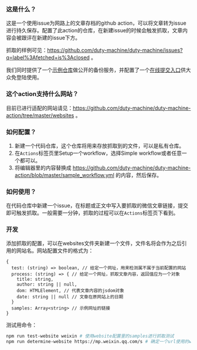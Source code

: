 ### 这是什么？

这是一个使用issue为网路上的文章存档的github action，可以将文章转为issue进行持久保存。配置了此action的仓库，在新建issue的时候会触发抓取，文章内容会被跟评在新建的issue下方。

抓取的样例可见：https://github.com/duty-machine/duty-machine/issues?q=label%3Afetched+is%3Aclosed 。

我们同时提供了一个[示例仓库](https://github.com/duty-machine/duty-machine)做公开的备份服务，并配置了一个[在线提交入口](https://archives.duty-machine.now.sh/)供大众免登陆使用。

### 这个action支持什么网站？

目前已进行适配的网站请见：https://github.com/duty-machine/duty-machine-action/tree/master/websites 。

### 如何配置？

1. 新建一个代码仓库，这个仓库将用来存放抓取到的文件，可以是私有仓库。
2. 在`Actions`标签页里Setup一个workflow，选择Simple workflow或者任意一个都可以。
3. 将编辑器里的内容替换成 https://github.com/duty-machine/duty-machine-action/blob/master/sample_workflow.yml 的内容，然后保存。

### 如何使用？

在代码仓库中新建一个issue，在标题或正文中写入要抓取的微信文章链接，提交即可触发抓取。一般需要一分钟，抓取的过程可以在`Actions`标签页下看到。

### 开发

添加抓取的配置，可以在websites文件夹新建一个文件，文件名将会作为之后引用的网站名。网站配置文件的格式为：
```
{
  test: (string) => boolean, // 给定一个网址，用来检测属不属于当前配置的网站
  process: (string) => { // 给定一个网址，抓取文章内容，返回值应为一个对象
    title: string,
    author: string || null,
    dom: HTMLElement, // 代表文章内容的jsdom对象
    date: string || null // 文章在原网站上的日期
  }
  samples: Array<string> // 示例网址的链接
}
```

测试用命令：
```bash
npm run test-website weixin # 使用website配置里的samples进行抓取测试
npm run determine-website https://mp.weixin.qq.com/s # 确定一个url使用的website
```
